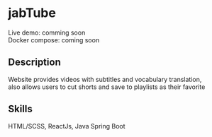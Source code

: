 # jabTube

Live demo: comming soon <br />
Docker compose: coming soon

## Description

Website provides videos with subtitles and vocabulary translation, <br />
also allows users to cut shorts and save to playlists as their favorite

## Skills

HTML/SCSS, ReactJs,
Java Spring Boot
